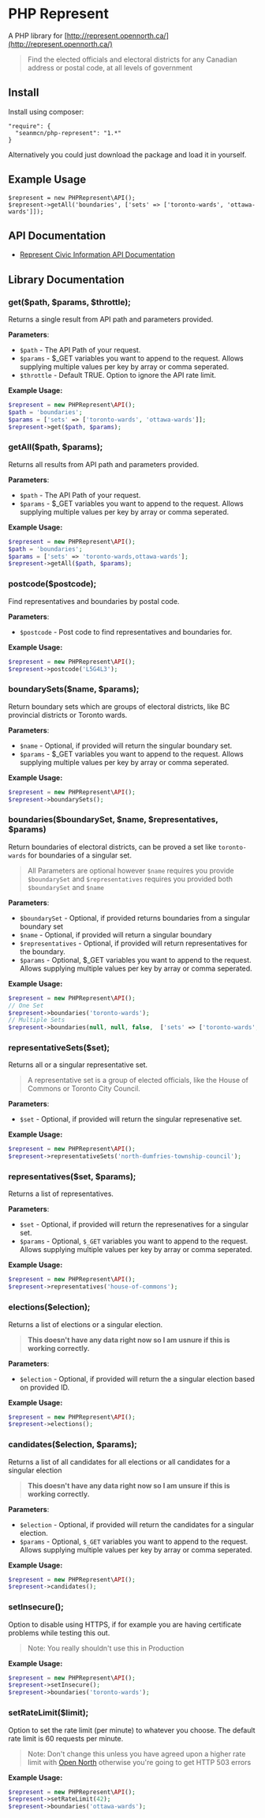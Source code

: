 # PHP Represent

A PHP library for [http://represent.opennorth.ca/](http://represent.opennorth.ca/)

> Find the elected officials and electoral districts for any Canadian address or postal code, at all levels of government

## Install
Install using composer:
```
"require": {
  "seanmcn/php-represent": "1.*"
}
```

Alternatively you could just download the package and load it in yourself.

## Example Usage
```
$represent = new PHPRepresent\API();
$represent->getAll('boundaries', ['sets' => ['toronto-wards', 'ottawa-wards']]);
```

## API Documentation
- [Represent Civic Information API Documentation](http://represent.opennorth.ca/api/)

## Library Documentation

### get($path, $params, $throttle);

Returns a single result from API path and parameters provided.

**Parameters**:
- `$path` - The API Path of your request.
- `$params` - $_GET variables you want to append to the request. Allows supplying multiple values per key by array or comma seperated.
- `$throttle` - Default TRUE. Option to ignore the API rate limit.

**Example Usage:**
```php
$represent = new PHPRepresent\API();
$path = 'boundaries';
$params = ['sets' => ['toronto-wards', 'ottawa-wards']];
$represent->get($path, $params);
```

### getAll($path, $params);

Returns all results from API path and parameters provided.

**Parameters**:
- `$path` - The API Path of your request.
- `$params` - $_GET variables you want to append to the request. Allows supplying multiple values per key by array or comma seperated.

**Example Usage:**
```php
$represent = new PHPRepresent\API();
$path = 'boundaries';
$params = ['sets' => 'toronto-wards,ottawa-wards'];
$represent->getAll($path, $params);
```

###  postcode($postcode);
Find representatives and boundaries by postal code.

**Parameters**:
- `$postcode` - Post code to find representatives and boundaries for.

**Example Usage:**
```php
$represent = new PHPRepresent\API();
$represent->postcode('L5G4L3');
```
###  boundarySets($name, $params);
Return boundary sets which are groups of electoral districts, like BC provincial districts or Toronto wards.

**Parameters**:
- `$name` - Optional, if provided will return the singular boundary set.
- `$params` - $_GET variables you want to append to the request. Allows supplying multiple values per key by array or comma seperated.

**Example Usage:**
```php
$represent = new PHPRepresent\API();
$represent->boundarySets();
```

###   boundaries($boundarySet, $name, $representatives, $params)
Return boundaries of electoral districts, can be proved a set like `toronto-wards` for boundaries of a singular set. 

>All Parameters are optional however `$name` requires you provide `$boundarySet` and `$representatives` requires you provided both `$boundarySet` and `$name`

**Parameters**:
- `$boundarySet` - Optional, if provided returns boundaries from a singular boundary set
- `$name` - Optional, if provided will return a singular boundary
- `$representatives` - Optional, if provided will return representatives for the boundary. 
- `$params` - Optional, $_GET variables you want to append to the request. Allows supplying multiple values per key by array or comma seperated.

**Example Usage:**
```php
$represent = new PHPRepresent\API();
// One Set
$represent->boundaries('toronto-wards');
// Multiple Sets
$represent->boundaries(null, null, false,  ['sets' => ['toronto-wards', 'ottawa-wards']]);

```

###  representativeSets($set);
Returns all or a singular representative set. 

>A representative set is a group of elected officials, like the House of Commons or Toronto City Council.

**Parameters**:
- `$set` - Optional, if provided will return the singular represenative set.

**Example Usage:**
```php
$represent = new PHPRepresent\API();
$represent->representativeSets('north-dumfries-township-council');
```

###  representatives($set, $params);
Returns a list of representatives.

**Parameters**:
- `$set` - Optional, if provided will return the represenatives for a singular set.
- `$params` - Optional, `$_GET` variables you want to append to the request. Allows supplying multiple values per key by array or comma seperated.

**Example Usage:**
```php
$represent = new PHPRepresent\API();
$represent->representatives('house-of-commons');
```
###  elections($election);
Returns a list of elections or a singular election.

>**This doesn't have any data right now so I am usnure if this is working correctly.**

**Parameters**:
- `$election` - Optional, if provided will return the a singular election based on provided ID.

**Example Usage:**
```php
$represent = new PHPRepresent\API();
$represent->elections();
```

###  candidates($election, $params);
Returns a list of all candidates for all elections or all candidates for a singular election

>**This doesn't have any data right now so I am unsure if this is working correctly.**

**Parameters**:
- `$election` - Optional, if provided will return the candidates for a singular election.
- `$params` - Optional, `$_GET` variables you want to append to the request. Allows supplying multiple values per key by array or comma seperated.

**Example Usage:**
```php
$represent = new PHPRepresent\API();
$represent->candidates();
```

###  setInsecure();
Option to disable using HTTPS, if for example you are having certificate problems while testing this out.
> Note: You really shouldn't use this in Production

**Example Usage:**
```php
$represent = new PHPRepresent\API();
$represent->setInsecure();
$represent->boundaries('toronto-wards');
```

###  setRateLimit($limit);
Option to set the rate limit (per minute) to whatever you choose. The default rate limit is 60 requests per minute.

> Note: Don't change this unless you have agreed upon a higher rate limit with [Open North](mailto:represent@opennorth.ca) otherwise you're going to get HTTP 503 errors

**Example Usage:**
```php
$represent = new PHPRepresent\API();
$represent->setRateLimit(42);
$represent->boundaries('ottawa-wards');
```